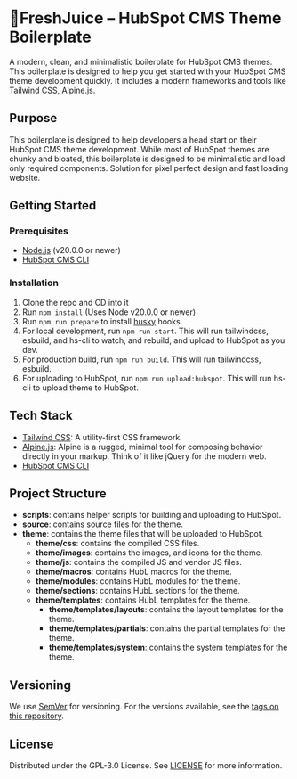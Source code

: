 # 🍹FreshJuice – HubSpot CMS Theme Boilerplate

A modern, clean, and minimalistic boilerplate for HubSpot CMS themes. This boilerplate is designed to help you get started with your HubSpot CMS theme development quickly. It includes a modern frameworks and tools like Tailwind CSS, Alpine.js.

## Purpose

This boilerplate is designed to help developers a head start on their HubSpot CMS theme development. While most of HubSpot themes are chunky and bloated, this boilerplate is designed to be minimalistic and load only required components. Solution for pixel perfect design and fast loading website.


## Getting Started

### Prerequisites

- [Node.js](https://nodejs.org/en/) (v20.0.0 or newer)
- [HubSpot CMS CLI](https://developers.hubspot.com/docs/cms/developer-reference/local-development-cli)

### Installation

1. Clone the repo and CD into it
1. Run `npm install` (Uses Node v20.0.0 or newer)
1. Run `npm run prepare` to install [husky](https://typicode.github.io/husky/) hooks.
1. For local development, run `npm run start`. This will run tailwindcss, esbuild, and hs-cli to watch, and rebuild, and upload to HubSpot as you dev.
1. For production build, run `npm run build`. This will run tailwindcss, esbuild.
1. For uploading to HubSpot, run `npm run upload:hubspot`. This will run hs-cli to upload theme to HubSpot.

## Tech Stack

- [Tailwind CSS](https://tailwindcss.com/): A utility-first CSS framework.
- [Alpine.js](https://alpinejs.dev/): Alpine is a rugged, minimal tool for composing behavior directly in your markup. Think of it like jQuery for the modern web.
- [HubSpot CMS CLI](https://developers.hubspot.com/docs/cms/developer-reference/local-development-cli)

## Project Structure

- **scripts**: contains helper scripts for building and uploading to HubSpot.
- **source**: contains source files for the theme.
- **theme**: contains the theme files that will be uploaded to HubSpot.
  - **theme/css**: contains the compiled CSS files.
  - **theme/images**: contains the images, and icons for the theme.
  - **theme/js**: contains the compiled JS and vendor JS files.
  - **theme/macros**: contains HubL macros for the theme.
  - **theme/modules**: contains HubL modules for the theme.
  - **theme/sections**: contains HubL sections for the theme.
  - **theme/templates**: contains HubL templates for the theme.
    - **theme/templates/layouts**: contains the layout templates for the theme.
    - **theme/templates/partials**: contains the partial templates for the theme.
    - **theme/templates/system**: contains the system templates for the theme.

## Versioning

We use [SemVer](http://semver.org/) for versioning. For the versions available, see the [tags on this repository](https://github.com/freshjuice-dev/freshjuice-hubspot-theme/tags).

## License

Distributed under the GPL-3.0 License. See [LICENSE](./LICENSE) for more information.
